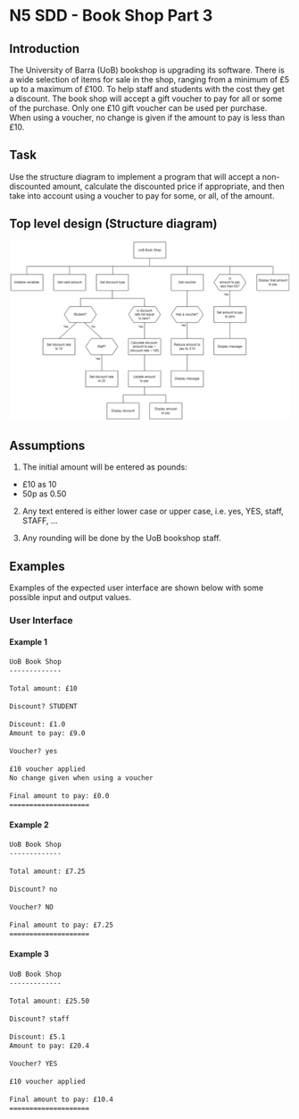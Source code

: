 # N5 SDD - Book Shop Part 3


## Introduction

The University of Barra (UoB) bookshop is upgrading its software.
There is a wide selection of items for sale in the shop, ranging from a minimum of £5 up to a maximum of £100.
To help staff and students with the cost they get a discount.
The book shop will accept a gift voucher to pay for all or some of the purchase.
Only one £10 gift voucher can be used per purchase.
When using a voucher, no change is given if the amount to pay is less than £10.


## Task

Use the structure diagram to implement a program that will accept a non-discounted amount, calculate the discounted price if appropriate, and then take into account using a voucher to pay for some, or all, of the amount.


## Top level design (Structure diagram)

![Structure diagram](assets/sd3.png "Structure diagram")


## Assumptions

1. The initial amount will be entered as pounds:

* £10 as 10
* 50p as 0.50

2. Any text entered is either lower case or upper case, i.e. yes, YES, staff, STAFF, ...

3. Any rounding will be done by the UoB bookshop staff.


## Examples

Examples of the expected user interface are shown below with some possible input and output values.


### User Interface

#### Example 1

```
UoB Book Shop
-------------

Total amount: £10

Discount? STUDENT

Discount: £1.0
Amount to pay: £9.0

Voucher? yes

£10 voucher applied
No change given when using a voucher

Final amount to pay: £0.0
====================
```

#### Example 2

```
UoB Book Shop
-------------

Total amount: £7.25

Discount? no

Voucher? NO

Final amount to pay: £7.25
====================
```

#### Example 3

```
UoB Book Shop
-------------

Total amount: £25.50

Discount? staff

Discount: £5.1
Amount to pay: £20.4

Voucher? YES

£10 voucher applied

Final amount to pay: £10.4
====================
```
